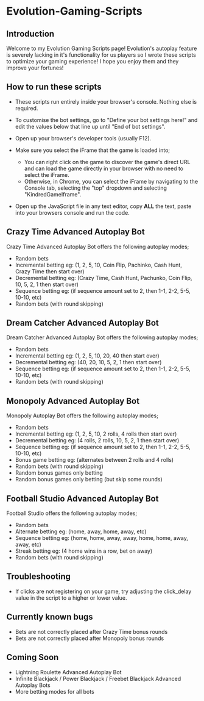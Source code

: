 # Evolution-Gaming-Scripts

## Introduction
Welcome to my Evolution Gaming Scripts page! Evolution's autoplay feature is severely lacking in it's functionality for us players so I wrote these scripts to optimize your gaming experience! I hope you enjoy them and they improve your fortunes!

## How to run these scripts
- These scripts run entirely inside your browser's console. Nothing else is required.
- To customise the bot settings, go to "Define your bot settings here!" and edit the values below that line up until "End of bot settings".

- Open up your browser's developer tools (usually F12).
- Make sure you select the iFrame that the game is loaded into;
    - You can right click on the game to discover the game's direct URL and can load the game directly in your browser with no need to select the iFrame.
    - Otherwise, in Chrome, you can select the iFrame by navigating to the Console tab, selecting the "top" dropdown and selecting "KindredGameIframe". 
- Open up the JavaScript file in any text editor, copy **ALL** the text, paste into your browsers console and run the code.

## Crazy Time Advanced Autoplay Bot
Crazy Time Advanced Autoplay Bot offers the following autoplay modes;
- Random bets
- Incremental betting eg: (1, 2, 5, 10, Coin Flip, Pachinko, Cash Hunt, Crazy Time then start over)
- Decremental betting eg: (Crazy Time, Cash Hunt, Pachunko, Coin Flip, 10, 5, 2, 1 then start over)
- Sequence betting eg: (if sequence amount set to 2, then 1-1, 2-2, 5-5, 10-10, etc)
- Random bets (with round skipping)

## Dream Catcher Advanced Autoplay Bot
Dream Catcher Advanced Autoplay Bot offers the following autoplay modes;
- Random bets
- Incremental betting eg: (1, 2, 5, 10, 20, 40 then start over)
- Decremental betting eg: (40, 20, 10, 5, 2, 1 then start over)
- Sequence betting eg: (if sequence amount set to 2, then 1-1, 2-2, 5-5, 10-10, etc)
- Random bets (with round skipping)

## Monopoly Advanced Autoplay Bot
Monopoly Autoplay Bot offers the following autoplay modes;
- Random bets
- Incremental betting eg: (1, 2, 5, 10, 2 rolls, 4 rolls then start over)
- Decremental betting eg: (4 rolls, 2 rolls, 10, 5, 2, 1 then start over)
- Sequence betting eg: (if sequence amount set to 2, then 1-1, 2-2, 5-5, 10-10, etc)
- Bonus game betting eg: (alternates between 2 rolls and 4 rolls)
- Random bets (with round skipping)
- Random bonus games only betting
- Random bonus games only betting (but skip some rounds)

## Football Studio Advanced Autoplay Bot
Football Studio offers the following autoplay modes;
- Random bets
- Alternate betting eg: (home, away, home, away, etc)
- Sequence betting eg: (home, home, away, away, home, home, away, away, etc)
- Streak betting eg: (4 home wins in a row, bet on away)
- Random bets (with round skipping)

## Troubleshooting
- If clicks are not registering on your game, try adjusting the click_delay value in the script to a higher or lower value.

## Currently known bugs
- Bets are not correctly placed after Crazy Time bonus rounds
- Bets are not correctly placed after Monopoly bonus rounds

## Coming Soon
- Lightning Roulette Advanced Autoplay Bot
- Infinite Blackjack / Power Blackjack / Freebet Blackjack Advanced Autoplay Bots
- More betting modes for all bots
